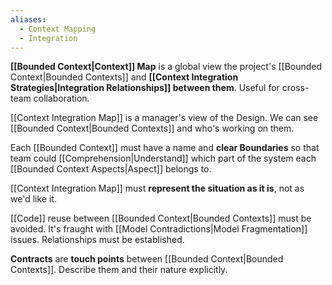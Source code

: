 ```yaml
---
aliases:
  - Context Mapping
  - Integration
---
```

**[[Bounded Context|Context]] Map** is a global view the project's [[Bounded Context|Bounded Contexts]] and **[[Context Integration Strategies|Integration Relationships]] between them**. Useful for cross-team collaboration.

[[Context Integration Map]] is a manager's view of the Design.
We can see [[Bounded Context|Bounded Contexts]] and who's working on them.

Each [[Bounded Context]] must have a name and **clear Boundaries** so that team could [[Comprehension|Understand]] which part of the system each [[Bounded Context Aspects|Aspect]] belongs to.

[[Context Integration Map]] must **represent the situation as it is**, not as we'd like it.

[[Code]] reuse between [[Bounded Context|Bounded Contexts]] must be avoided. It's fraught with [[Model Contradictions|Model Fragmentation]] issues. Relationships must be established.

**Contracts** are **touch points** between [[Bounded Context|Bounded Contexts]].
Describe them and their nature explicitly.

